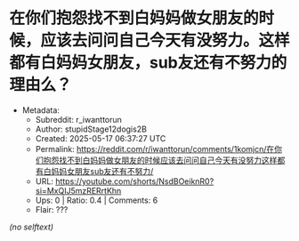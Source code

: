 # 在你们抱怨找不到白妈妈做女朋友的时候，应该去问问自己今天有没努力。这样都有白妈妈女朋友，sub友还有不努力的理由么？

- Metadata:
  - Subreddit: r_iwanttorun
  - Author: stupidStage12dogis2B
  - Created: 2025-05-17 06:37:27 UTC
  - Permalink: https://reddit.com/r/iwanttorun/comments/1komjcn/在你们抱怨找不到白妈妈做女朋友的时候应该去问问自己今天有没努力这样都有白妈妈女朋友sub友还有不努力/
  - URL: https://youtube.com/shorts/NsdBOeiknR0?si=MxQIJ5mzRERrtKhn
  - Ups: 0 | Ratio: 0.4 | Comments: 6
  - Flair: ???

_(no selftext)_
